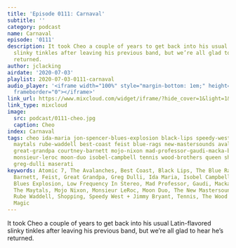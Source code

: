 ```yaml
---
title: 'Episode 0111: Carnaval'
subtitle: ''
category: podcast
name: Carnaval
episode: '0111'
description: It took Cheo a couple of years to get back into his usual Latin-flavored
  slinky tinkles after leaving his previous band, but we’re all glad to hear he’s
  returned.
author: jclacking
airdate: '2020-07-03'
playlist: 2020-07-03-0111-carnaval
audio_player: '<iframe width="100%" style="margin-bottom: 1em;" height="120" src="https://www.mixcloud.com/widget/iframe/?feed=widget%2Fiframe%2F%3Fhide_cover%3D1%26light%3D1%26hide_artwork%3D1%26feed%3D%252Fthe-lacking-org%252Fkj05px-111-carnaval%252F&hide_artwork=1&hide_cover=1&light=1"
  frameborder="0"></iframe>'
link_url: https://www.mixcloud.com/widget/iframe/?hide_cover=1&light=1&hide_artwork=1&feed=%2Fthe-lacking-org%2Fkj05px-111-carnaval%2F
link_type: mixcloud
image:
  src: podcast/0111-cheo.jpg
  caption: Cheo
index: Carnaval
tags: cheo ida-maria jon-spencer-blues-explosion black-lips speedy-west-jimmy-bryant
  maytals rube-waddell best-coast feist blue-rags new-mastersounds avalanches young-magic
  great-grandpa courtney-barnett mojo-nixon mad-professor-gaudi-macka-b low-frequency-in-stereo
  monsieur-leroc moon-duo isobel-campbell tennis wood-brothers queen shopping atomic-7
  greg-dulli maserati
keywords: Atomic 7, The Avalanches, Best Coast, Black Lips, The Blue Rags, Cheo, Courtney
  Barnett, Feist, Great Grandpa, Greg Dulli, Ida Maria, Isobel Campbell, The Jon Spencer
  Blues Explosion, Low Frequency In Stereo, Mad Professor, Gaudi, Macka B, Maserati,
  The Maytals, Mojo Nixon, Monsieur LeRoc, Moon Duo, The New Mastersounds, Queen,
  Rube Waddell, Shopping, Speedy West + Jimmy Bryant, Tennis, The Wood Brothers, Young
  Magic
---
```

It took Cheo a couple of years to get back into his usual Latin-flavored slinky tinkles after leaving his previous band, but we’re all glad to hear he’s returned.
